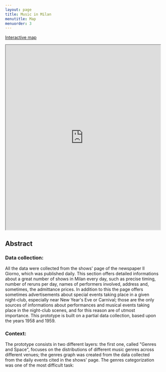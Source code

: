 ```yaml
---
layout: page
title: Music in Milan
menutitle: Map
menuorder: 3
---
```


[Interactive map](https://martinnicastro.github.io/Music%20in%20Milan/index.html#13/45.4604/9.2380)

<iframe src="https://martinnicastro.github.io/Music%20in%20Milan/index.html#13/45.4604/9.2380" width="100%" height="600"></iframe>


## Abstract

### Data collection:
All the data were collected from the shows' page of the newspaper Il Giorno, which was published daily. This section offers detailed informations about a great number of shows in Milan every day, such as precise timing, number of reruns per day, names of performers involved, address and, sometimes, the admittance prices. In addition to this the page offers sometimes advertisements about special events taking place in a given night-club, especially near New Year's Eve or Carnival; those are the only sources of informations about performances and musical events taking place in the night-club scenes, and for this reason are of utmost importance. This prototype is built on a partial data collection, based upon the years 1958 and 1959.

### Context:
The prototype consists in two different layers: the first one, called "Genres and Space", focuses on the distributions of different music genres across different venues; the genres graph was created from the data collected from the daily events cited in the shows' page. The genres categorization was one of the most difficult task:
